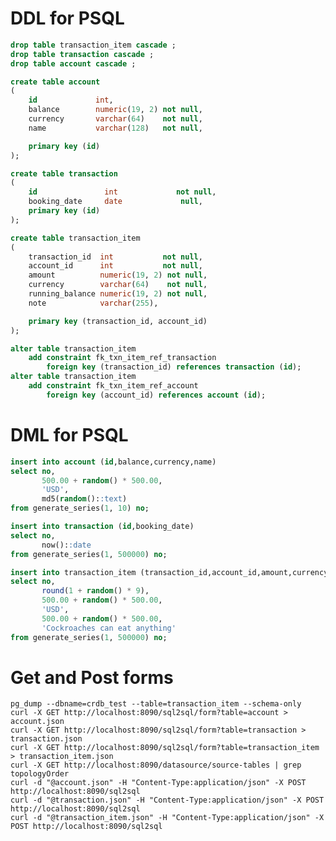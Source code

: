 # DDL for PSQL

```sql
drop table transaction_item cascade ;
drop table transaction cascade ;
drop table account cascade ;

create table account
(
    id             int,
    balance        numeric(19, 2) not null,
    currency       varchar(64)    not null,
    name           varchar(128)   not null,

    primary key (id)
);

create table transaction
(
    id               int             not null,
    booking_date     date             null,
    primary key (id)
);

create table transaction_item
(
    transaction_id  int           not null,
    account_id      int           not null,
    amount          numeric(19, 2) not null,
    currency        varchar(64)    not null,
    running_balance numeric(19, 2) not null,
    note            varchar(255),

    primary key (transaction_id, account_id)
);

alter table transaction_item
    add constraint fk_txn_item_ref_transaction
        foreign key (transaction_id) references transaction (id);
alter table transaction_item
    add constraint fk_txn_item_ref_account
        foreign key (account_id) references account (id);
```

# DML for PSQL

```sql
insert into account (id,balance,currency,name)
select no,
       500.00 + random() * 500.00,
       'USD',
       md5(random()::text)
from generate_series(1, 10) no;

insert into transaction (id,booking_date)
select no,
       now()::date
from generate_series(1, 500000) no;

insert into transaction_item (transaction_id,account_id,amount,currency,running_balance,note)
select no,
       round(1 + random() * 9),
       500.00 + random() * 500.00,
       'USD',
       500.00 + random() * 500.00,
       'Cockroaches can eat anything'
from generate_series(1, 500000) no;
```

# Get and Post forms

    pg_dump --dbname=crdb_test --table=transaction_item --schema-only                                           
    curl -X GET http://localhost:8090/sql2sql/form?table=account > account.json
    curl -X GET http://localhost:8090/sql2sql/form?table=transaction > transaction.json
    curl -X GET http://localhost:8090/sql2sql/form?table=transaction_item > transaction_item.json
    curl -X GET http://localhost:8090/datasource/source-tables | grep topologyOrder
    curl -d "@account.json" -H "Content-Type:application/json" -X POST http://localhost:8090/sql2sql
    curl -d "@transaction.json" -H "Content-Type:application/json" -X POST http://localhost:8090/sql2sql
    curl -d "@transaction_item.json" -H "Content-Type:application/json" -X POST http://localhost:8090/sql2sql
                                                                                                          
